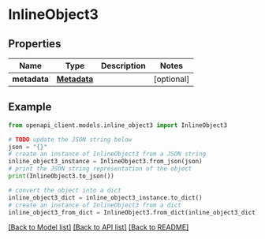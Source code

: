 # InlineObject3


## Properties

Name | Type | Description | Notes
------------ | ------------- | ------------- | -------------
**metadata** | [**Metadata**](Metadata.md) |  | [optional] 

## Example

```python
from openapi_client.models.inline_object3 import InlineObject3

# TODO update the JSON string below
json = "{}"
# create an instance of InlineObject3 from a JSON string
inline_object3_instance = InlineObject3.from_json(json)
# print the JSON string representation of the object
print(InlineObject3.to_json())

# convert the object into a dict
inline_object3_dict = inline_object3_instance.to_dict()
# create an instance of InlineObject3 from a dict
inline_object3_from_dict = InlineObject3.from_dict(inline_object3_dict)
```
[[Back to Model list]](../README.md#documentation-for-models) [[Back to API list]](../README.md#documentation-for-api-endpoints) [[Back to README]](../README.md)


